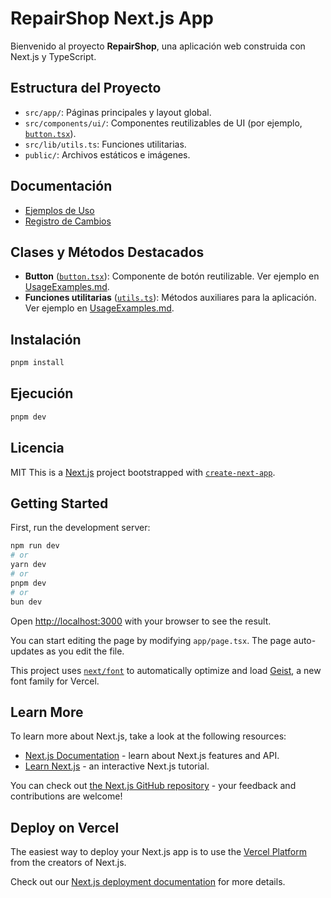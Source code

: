 # RepairShop Next.js App

Bienvenido al proyecto **RepairShop**, una aplicación web construida con Next.js y TypeScript.

## Estructura del Proyecto

- `src/app/`: Páginas principales y layout global.
- `src/components/ui/`: Componentes reutilizables de UI (por ejemplo, [`button.tsx`](src/components/ui/button.tsx)).
- `src/lib/utils.ts`: Funciones utilitarias.
- `public/`: Archivos estáticos e imágenes.

## Documentación

- [Ejemplos de Uso](./UsageExamples.md)
- [Registro de Cambios](./ChangeLog.md)

## Clases y Métodos Destacados

- **Button** ([`button.tsx`](src/components/ui/button.tsx)): Componente de botón reutilizable. Ver ejemplo en [UsageExamples.md](./UsageExamples.md#uso-del-componente-button).
- **Funciones utilitarias** ([`utils.ts`](src/lib/utils.ts)): Métodos auxiliares para la aplicación. Ver ejemplo en [UsageExamples.md](./UsageExamples.md#uso-de-funciones-utilitarias).

## Instalación

```bash
pnpm install
```

## Ejecución

```bash
pnpm dev
```

## Licencia

MIT
This is a [Next.js](https://nextjs.org) project bootstrapped with [`create-next-app`](https://nextjs.org/docs/app/api-reference/cli/create-next-app).

## Getting Started

First, run the development server:

```bash
npm run dev
# or
yarn dev
# or
pnpm dev
# or
bun dev
```

Open [http://localhost:3000](http://localhost:3000) with your browser to see the result.

You can start editing the page by modifying `app/page.tsx`. The page auto-updates as you edit the file.

This project uses [`next/font`](https://nextjs.org/docs/app/building-your-application/optimizing/fonts) to automatically optimize and load [Geist](https://vercel.com/font), a new font family for Vercel.

## Learn More

To learn more about Next.js, take a look at the following resources:

- [Next.js Documentation](https://nextjs.org/docs) - learn about Next.js features and API.
- [Learn Next.js](https://nextjs.org/learn) - an interactive Next.js tutorial.

You can check out [the Next.js GitHub repository](https://github.com/vercel/next.js) - your feedback and contributions are welcome!

## Deploy on Vercel

The easiest way to deploy your Next.js app is to use the [Vercel Platform](https://vercel.com/new?utm_medium=default-template&filter=next.js&utm_source=create-next-app&utm_campaign=create-next-app-readme) from the creators of Next.js.

Check out our [Next.js deployment documentation](https://nextjs.org/docs/app/building-your-application/deploying) for more details.

